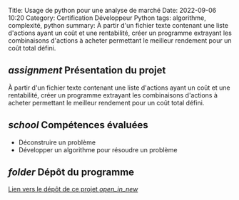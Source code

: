 Title: Usage de python pour une analyse de marché
Date: 2022-09-06 10:20
Category: Certification Développeur Python
tags: algorithme, complexité, python
summary: À partir d'un fichier texte contenant une liste d'actions ayant un coût et une rentabilité, créer un programme 
extrayant les combinaisons d'actions à acheter permettant le meilleur rendement pour un coût total défini.

## <i class="medium material-icons">assignment</i> Présentation du projet

À partir d'un fichier texte contenant une liste d'actions ayant un coût et une rentabilité, créer un programme 
extrayant les combinaisons d'actions à acheter permettant le meilleur rendement pour un coût total défini.

## <i class="medium material-icons">school</i> Compétences évaluées
- Déconstruire un problème
- Développer un algorithme pour résoudre un problème

## <i class="medium material-icons">folder</i> Dépôt du programme
[Lien vers le dépôt de ce projet  <i class="tiny material-icons">open_in_new</i>](https://github.com/DelphinePythonique/projet7)

